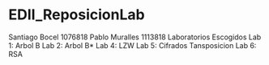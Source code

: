# EDII_ReposicionLab
Santiago Bocel 1076818
Pablo Muralles 1113818
Laboratorios Escogidos
Lab 1: Arbol B
Lab 2: Arbol B*
Lab 4: LZW
Lab 5: Cifrados Tansposicion
Lab 6: RSA
